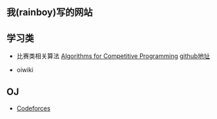 ## 我(rainboy)写的网站

## 学习类

- 比赛类相关算法 [Algorithms for Competitive Programming](https://cp-algorithms.com/index.html) 
  [github地址](https://github.com/e-maxx-eng/e-maxx-eng)

- oiwiki

## OJ

- [Codeforces](https://codeforces.com/)


